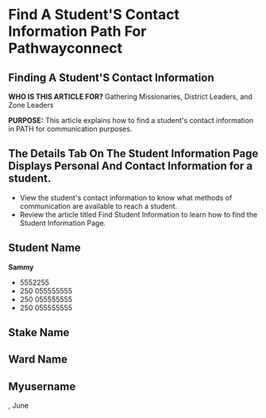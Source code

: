# Find A Student'S Contact Information Path For Pathwayconnect

## Finding A Student'S Contact Information

**WHO IS THIS ARTICLE FOR?**
Gathering Missionaries, District Leaders, and Zone Leaders

**PURPOSE:**
This article explains how to find a student's contact information in PATH for communication purposes.

## The Details Tab On The Student Information Page Displays Personal And Contact Information for a student.

- View the student's contact information to know what methods of communication are available to reach a student.
- Review the article titled Find Student Information to learn how to find the Student Information Page.

## Student Name

**Sammy**

- 5552255
- 250 055555555
- 250 055555555
- 250 055555555

## Stake Name

## Ward Name

## Myusername

, June

